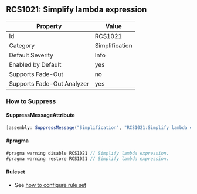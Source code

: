 ## RCS1021: Simplify lambda expression

Property | Value
--- | --- 
Id | RCS1021
Category | Simplification
Default Severity | Info
Enabled by Default | yes
Supports Fade-Out | no
Supports Fade-Out Analyzer | yes

### How to Suppress

#### SuppressMessageAttribute

```csharp
[assembly: SuppressMessage("Simplification", "RCS1021:Simplify lambda expression.", Justification = "<Pending>")]
```

#### \#pragma

```csharp
#pragma warning disable RCS1021 // Simplify lambda expression.
#pragma warning restore RCS1021 // Simplify lambda expression.
```

#### Ruleset

* See [how to configure rule set](../HowToConfigureAnalyzers.md)
